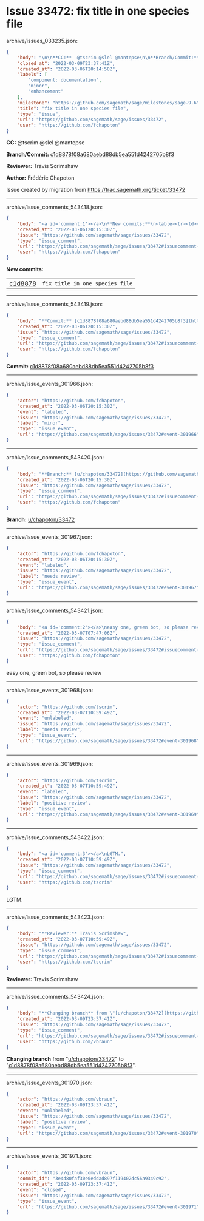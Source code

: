 # Issue 33472: fix title in one species file

archive/issues_033235.json:
```json
{
    "body": "\n\n**CC:**  @tscrim @slel @mantepse\n\n**Branch/Commit:** [c1d8878f08a680aebd88db5ea551d4242705b8f3](https://github.com/sagemath/sagetrac-mirror/commit/c1d8878f08a680aebd88db5ea551d4242705b8f3)\n\n**Reviewer:** Travis Scrimshaw\n\n**Author:** Fr\u00e9d\u00e9ric Chapoton\n\nIssue created by migration from https://trac.sagemath.org/ticket/33472\n\n",
    "closed_at": "2022-03-09T23:37:41Z",
    "created_at": "2022-03-06T20:14:50Z",
    "labels": [
        "component: documentation",
        "minor",
        "enhancement"
    ],
    "milestone": "https://github.com/sagemath/sage/milestones/sage-9.6",
    "title": "fix title in one species file",
    "type": "issue",
    "url": "https://github.com/sagemath/sage/issues/33472",
    "user": "https://github.com/fchapoton"
}
```


**CC:**  @tscrim @slel @mantepse

**Branch/Commit:** [c1d8878f08a680aebd88db5ea551d4242705b8f3](https://github.com/sagemath/sagetrac-mirror/commit/c1d8878f08a680aebd88db5ea551d4242705b8f3)

**Reviewer:** Travis Scrimshaw

**Author:** Frédéric Chapoton

Issue created by migration from https://trac.sagemath.org/ticket/33472





---

archive/issue_comments_543418.json:
```json
{
    "body": "<a id='comment:1'></a>\n**New commits:**\n<table><tr><td><a href=\"https://github.com/sagemath/sagetrac-mirror/commit/c1d8878f08a680aebd88db5ea551d4242705b8f3\">c1d8878</a></td><td><code>fix title in one species file</code></td></tr></table>\n",
    "created_at": "2022-03-06T20:15:30Z",
    "issue": "https://github.com/sagemath/sage/issues/33472",
    "type": "issue_comment",
    "url": "https://github.com/sagemath/sage/issues/33472#issuecomment-543418",
    "user": "https://github.com/fchapoton"
}
```

<a id='comment:1'></a>
**New commits:**
<table><tr><td><a href="https://github.com/sagemath/sagetrac-mirror/commit/c1d8878f08a680aebd88db5ea551d4242705b8f3">c1d8878</a></td><td><code>fix title in one species file</code></td></tr></table>




---

archive/issue_comments_543419.json:
```json
{
    "body": "**Commit:** [c1d8878f08a680aebd88db5ea551d4242705b8f3](https://github.com/sagemath/sagetrac-mirror/commit/c1d8878f08a680aebd88db5ea551d4242705b8f3)",
    "created_at": "2022-03-06T20:15:30Z",
    "issue": "https://github.com/sagemath/sage/issues/33472",
    "type": "issue_comment",
    "url": "https://github.com/sagemath/sage/issues/33472#issuecomment-543419",
    "user": "https://github.com/fchapoton"
}
```

**Commit:** [c1d8878f08a680aebd88db5ea551d4242705b8f3](https://github.com/sagemath/sagetrac-mirror/commit/c1d8878f08a680aebd88db5ea551d4242705b8f3)



---

archive/issue_events_301966.json:
```json
{
    "actor": "https://github.com/fchapoton",
    "created_at": "2022-03-06T20:15:30Z",
    "event": "labeled",
    "issue": "https://github.com/sagemath/sage/issues/33472",
    "label": "minor",
    "type": "issue_event",
    "url": "https://github.com/sagemath/sage/issues/33472#event-301966"
}
```



---

archive/issue_comments_543420.json:
```json
{
    "body": "**Branch:** [u/chapoton/33472](https://github.com/sagemath/sagetrac-mirror/tree/u/chapoton/33472)",
    "created_at": "2022-03-06T20:15:30Z",
    "issue": "https://github.com/sagemath/sage/issues/33472",
    "type": "issue_comment",
    "url": "https://github.com/sagemath/sage/issues/33472#issuecomment-543420",
    "user": "https://github.com/fchapoton"
}
```

**Branch:** [u/chapoton/33472](https://github.com/sagemath/sagetrac-mirror/tree/u/chapoton/33472)



---

archive/issue_events_301967.json:
```json
{
    "actor": "https://github.com/fchapoton",
    "created_at": "2022-03-06T20:15:30Z",
    "event": "labeled",
    "issue": "https://github.com/sagemath/sage/issues/33472",
    "label": "needs review",
    "type": "issue_event",
    "url": "https://github.com/sagemath/sage/issues/33472#event-301967"
}
```



---

archive/issue_comments_543421.json:
```json
{
    "body": "<a id='comment:2'></a>\neasy one, green bot, so please review",
    "created_at": "2022-03-07T07:47:06Z",
    "issue": "https://github.com/sagemath/sage/issues/33472",
    "type": "issue_comment",
    "url": "https://github.com/sagemath/sage/issues/33472#issuecomment-543421",
    "user": "https://github.com/fchapoton"
}
```

<a id='comment:2'></a>
easy one, green bot, so please review



---

archive/issue_events_301968.json:
```json
{
    "actor": "https://github.com/tscrim",
    "created_at": "2022-03-07T10:59:49Z",
    "event": "unlabeled",
    "issue": "https://github.com/sagemath/sage/issues/33472",
    "label": "needs review",
    "type": "issue_event",
    "url": "https://github.com/sagemath/sage/issues/33472#event-301968"
}
```



---

archive/issue_events_301969.json:
```json
{
    "actor": "https://github.com/tscrim",
    "created_at": "2022-03-07T10:59:49Z",
    "event": "labeled",
    "issue": "https://github.com/sagemath/sage/issues/33472",
    "label": "positive review",
    "type": "issue_event",
    "url": "https://github.com/sagemath/sage/issues/33472#event-301969"
}
```



---

archive/issue_comments_543422.json:
```json
{
    "body": "<a id='comment:3'></a>\nLGTM.",
    "created_at": "2022-03-07T10:59:49Z",
    "issue": "https://github.com/sagemath/sage/issues/33472",
    "type": "issue_comment",
    "url": "https://github.com/sagemath/sage/issues/33472#issuecomment-543422",
    "user": "https://github.com/tscrim"
}
```

<a id='comment:3'></a>
LGTM.



---

archive/issue_comments_543423.json:
```json
{
    "body": "**Reviewer:** Travis Scrimshaw",
    "created_at": "2022-03-07T10:59:49Z",
    "issue": "https://github.com/sagemath/sage/issues/33472",
    "type": "issue_comment",
    "url": "https://github.com/sagemath/sage/issues/33472#issuecomment-543423",
    "user": "https://github.com/tscrim"
}
```

**Reviewer:** Travis Scrimshaw



---

archive/issue_comments_543424.json:
```json
{
    "body": "**Changing branch** from \"[u/chapoton/33472](https://github.com/sagemath/sagetrac-mirror/tree/u/chapoton/33472)\" to \"[c1d8878f08a680aebd88db5ea551d4242705b8f3](https://github.com/sagemath/sagetrac-mirror/commit/c1d8878f08a680aebd88db5ea551d4242705b8f3)\".",
    "created_at": "2022-03-09T23:37:41Z",
    "issue": "https://github.com/sagemath/sage/issues/33472",
    "type": "issue_comment",
    "url": "https://github.com/sagemath/sage/issues/33472#issuecomment-543424",
    "user": "https://github.com/vbraun"
}
```

**Changing branch** from "[u/chapoton/33472](https://github.com/sagemath/sagetrac-mirror/tree/u/chapoton/33472)" to "[c1d8878f08a680aebd88db5ea551d4242705b8f3](https://github.com/sagemath/sagetrac-mirror/commit/c1d8878f08a680aebd88db5ea551d4242705b8f3)".



---

archive/issue_events_301970.json:
```json
{
    "actor": "https://github.com/vbraun",
    "created_at": "2022-03-09T23:37:41Z",
    "event": "unlabeled",
    "issue": "https://github.com/sagemath/sage/issues/33472",
    "label": "positive review",
    "type": "issue_event",
    "url": "https://github.com/sagemath/sage/issues/33472#event-301970"
}
```



---

archive/issue_events_301971.json:
```json
{
    "actor": "https://github.com/vbraun",
    "commit_id": "3e4d80faf30e0eddad897f119402dc56a9349c92",
    "created_at": "2022-03-09T23:37:41Z",
    "event": "closed",
    "issue": "https://github.com/sagemath/sage/issues/33472",
    "type": "issue_event",
    "url": "https://github.com/sagemath/sage/issues/33472#event-301971"
}
```
